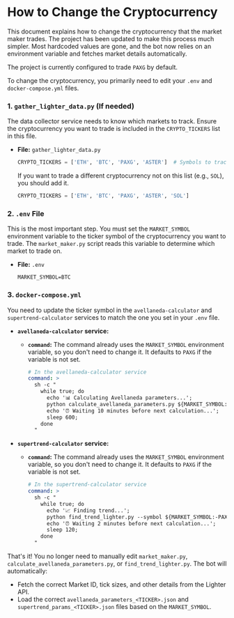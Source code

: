 # How to Change the Cryptocurrency

This document explains how to change the cryptocurrency that the market maker trades. The project has been updated to make this process much simpler. Most hardcoded values are gone, and the bot now relies on an environment variable and fetches market details automatically.

The project is currently configured to trade `PAXG` by default.

To change the cryptocurrency, you primarily need to edit your `.env` and `docker-compose.yml` files.

### 1. `gather_lighter_data.py` (If needed)

The data collector service needs to know which markets to track. Ensure the cryptocurrency you want to trade is included in the `CRYPTO_TICKERS` list in this file.

*   **File:** `gather_lighter_data.py`
    ```python
    CRYPTO_TICKERS = ['ETH', 'BTC', 'PAXG', 'ASTER']  # Symbols to track
    ```
    If you want to trade a different cryptocurrency not on this list (e.g., `SOL`), you should add it.
    ```python
    CRYPTO_TICKERS = ['ETH', 'BTC', 'PAXG', 'ASTER', 'SOL']
    ```

### 2. `.env` File

This is the most important step. You must set the `MARKET_SYMBOL` environment variable to the ticker symbol of the cryptocurrency you want to trade. The `market_maker.py` script reads this variable to determine which market to trade on.

*   **File:** `.env`
    ```env
    MARKET_SYMBOL=BTC
    ```

### 3. `docker-compose.yml`

You need to update the ticker symbol in the `avellaneda-calculator` and `supertrend-calculator` services to match the one you set in your `.env` file.

*   **`avellaneda-calculator` service:**
    *   **`command`:** The command already uses the `MARKET_SYMBOL` environment variable, so you don't need to change it. It defaults to `PAXG` if the variable is not set.
        ```yaml
        # In the avellaneda-calculator service
        command: >
          sh -c "
            while true; do
              echo '📊 Calculating Avellaneda parameters...';
              python calculate_avellaneda_parameters.py ${MARKET_SYMBOL:-PAXG} --minutes 10;
              echo '⏰ Waiting 10 minutes before next calculation...';
              sleep 600;
            done
          "
        ```

*   **`supertrend-calculator` service:**
    *   **`command`:** The command already uses the `MARKET_SYMBOL` environment variable, so you don't need to change it. It defaults to `PAXG` if the variable is not set.
        ```yaml
        # In the supertrend-calculator service
        command: >
          sh -c "
            while true; do
              echo '📈 Finding trend...';
              python find_trend_lighter.py --symbol ${MARKET_SYMBOL:-PAXG} --interval 1m;
              echo '⏰ Waiting 2 minutes before next calculation...';
              sleep 120;
            done
          "
        ```

That's it! You no longer need to manually edit `market_maker.py`, `calculate_avellaneda_parameters.py`, or `find_trend_lighter.py`. The bot will automatically:
- Fetch the correct Market ID, tick sizes, and other details from the Lighter API.
- Load the correct `avellaneda_parameters_<TICKER>.json` and `supertrend_params_<TICKER>.json` files based on the `MARKET_SYMBOL`.


